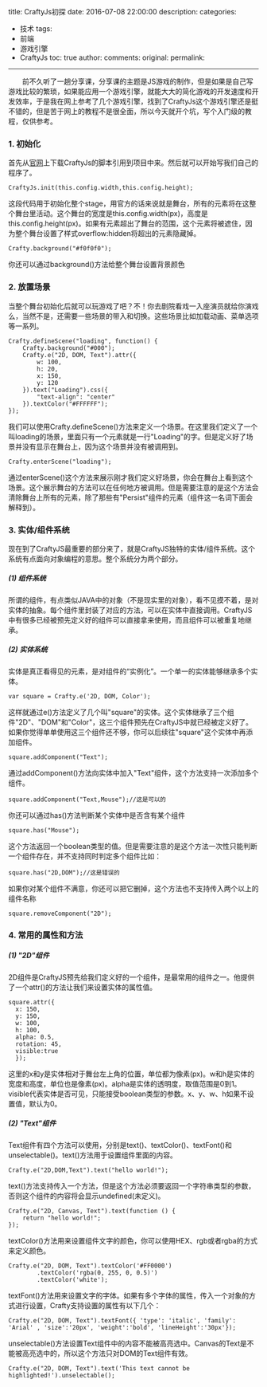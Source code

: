 title: CraftyJs初探
date: 2016-07-08 22:00:00
description: 
categories:
- 技术
tags:
- 前端
- 游戏引擎
- CraftyJs
toc: true
author:
comments:
original:
permalink: 
---
　　前不久听了一趟分享课，分享课的主题是JS游戏的制作，但是如果是自己写游戏比较的繁琐，如果能应用一个游戏引擎，就能大大的简化游戏的开发速度和开发效率，于是我在网上参考了几个游戏引擎，找到了CraftyJs这个游戏引擎还是挺不错的，但是苦于网上的教程不是很全面，所以今天就开个坑，写个入门级的教程，仅供参考。
<!-- more -->


### 1. 初始化
首先从[官网](http://craftyjs.com/)上下载CraftyJs的脚本引用到项目中来。然后就可以开始写我们自己的程序了。
```
CraftyJs.init(this.config.width,this.config.height);
```
这段代码用于初始化整个stage，用官方的话来说就是舞台，所有的元素将在这整个舞台里活动。这个舞台的宽度是this.config.width(px)，高度是this.config.height(px)。如果有元素超出了舞台的范围，这个元素将被遮住，因为整个舞台设置了样式overflow:hidden将超出的元素隐藏掉。
```
Crafty.background("#f0f0f0");
```
你还可以通过background()方法给整个舞台设置背景颜色

### 2. 放置场景
当整个舞台初始化后就可以玩游戏了吧？不！你去剧院看戏一入座演员就给你演戏么，当然不是，还需要一些场景的带入和切换。这些场景比如加载动画、菜单选项等一系列。
```
Crafty.defineScene("loading", function() {
	Crafty.background("#000");
	Crafty.e("2D, DOM, Text").attr({
		w: 100,
		h: 20,
		x: 150,
		y: 120
	}).text("Loading").css({
		"text-align": "center"
	}).textColor("#FFFFFF");
});
```
我们可以使用Crafty.defineScene()方法来定义一个场景。在这里我们定义了一个叫loading的场景，里面只有一个元素就是一行"Loading"的字。但是定义好了场景并没有显示在舞台上，因为这个场景并没有被调用到。
```
Crafty.enterScene("loading");
```
通过enterScene()这个方法来展示刚才我们定义好场景，你会在舞台上看到这个场景。这个展示舞台的方法可以在任何地方被调用。但是需要注意的是这个方法会清除舞台上所有的元素，除了那些有"Persist"组件的元素（组件这一名词下面会解释到）。

### 3. 实体/组件系统
现在到了CraftyJS最重要的部分来了，就是CraftyJS独特的实体/组件系统。这个系统有点面向对象编程的意思。整个系统分为两个部分。
##### (1) 组件系统
所谓的组件，有点类似JAVA中的对象（不是现实里的对象），看不见摸不着，是对实体的抽象。每个组件里封装了对应的方法，可以在实体中直接调用。CraftyJS中有很多已经被预先定义好的组件可以直接拿来使用，而且组件可以被重复地继承。
##### (2) 实体系统
实体是真正看得见的元素，是对组件的“实例化”。一个单一的实体能够继承多个实体。
```
var square = Crafty.e('2D, DOM, Color');
```
这样就通过e()方法定义了几个叫"square"的实体。这个实体继承了三个组件"2D"、"DOM"和"Color"，这三个组件预先在CraftyJS中就已经被定义好了。如果你觉得单单使用这三个组件还不够，你可以后续往"square"这个实体中再添加组件。
```
square.addComponent("Text");
```
通过addComponent()方法向实体中加入"Text"组件，这个方法支持一次添加多个组件。
```
square.addComponent("Text,Mouse");//这是可以的
```

你还可以通过has()方法判断某个实体中是否含有某个组件
```
square.has("Mouse");
```
这个方法返回一个boolean类型的值。但是需要注意的是这个方法一次性只能判断一个组件存在，并不支持同时判定多个组件比如：
```
square.has("2D,DOM");//这是错误的
```

如果你对某个组件不满意，你还可以把它删掉，这个方法也不支持传入两个以上的组件名称
```
square.removeComponent("2D");
```
### 4. 常用的属性和方法
##### (1) "2D"组件
2D组件是CraftyJS预先给我们定义好的一个组件，是最常用的组件之一。他提供了一个attr()的方法让我们来设置实体的属性值。

```
square.attr({
  x: 150,
  y: 150,
  w: 100,
  h: 100,
  alpha: 0.5,
  rotation: 45,
  visible:true
  });
```
这里的x和y是实体相对于舞台左上角的位置，单位都为像素(px)。w和h是实体的宽度和高度，单位也是像素(px)。alpha是实体的透明度，取值范围是0到1。visible代表实体是否可见，只能接受boolean类型的参数。x、y、w、h如果不设置值，默认为0。
##### (2) "Text"组件
Text组件有四个方法可以使用，分别是text()、textColor()、textFont()和unselectable()。text()方法用于设置组件里面的内容。
```
Crafty.e("2D,DOM,Text").text("hello world!");
```
text()方法支持传入一个方法，但是这个方法必须要返回一个字符串类型的参数，否则这个组件的内容将会显示undefined(未定义)。
```
Crafty.e("2D, Canvas, Text").text(function () { 
	return "hello world!";
});
```
textColor()方法用来设置组件文字的颜色，你可以使用HEX、rgb或者rgba的方式来定义颜色。
```
Crafty.e("2D, DOM, Text").textColor('#FF0000')
		.textColor('rgba(0, 255, 0, 0.5)')
		.textColor('white');
```
textFont()方法用来设置文字的字体。如果有多个字体的属性，传入一个对象的方式进行设置，Crafty支持设置的属性有以下几个：
```
Crafty.e("2D, DOM, Text").textFont({ 'type': 'italic', 'family': 'Arial' , 'size':'20px', 'weight':'bold', 'lineHeight':'30px'});
```
unselectable()方法设置Text组件中的内容不能被高亮选中。Canvas的Text是不能被高亮选中的，所以这个方法只对DOM的Text组件有效。

```
Crafty.e("2D, DOM, Text").text('This text cannot be highlighted!').unselectable();
```